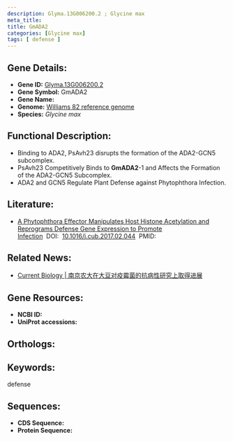 ```yaml
---
description: Glyma.13G006200.2 ; Glycine max
meta_title:
title: GmADA2
categories: [Glycine max]
tags: [ defense ]
---
```


## Gene Details:
- **Gene ID:**	[Glyma.13G006200.2]()
- **Gene Symbol:** GmADA2
- **Gene Name:** 
- **Genome:** [Williams 82 reference genome]()
- **Species:** *Glycine max*

## Functional Description:
   - Binding to ADA2, PsAvh23 disrupts the formation of the ADA2-GCN5 subcomplex.
   - PsAvh23 Competitively Binds to **GmADA2**-1 and Affects the Formation of the ADA2-GCN5 Subcomplex.
   - ADA2 and GCN5 Regulate Plant Defense against Phytophthora Infection.

## Literature:
   - [A Phytophthora Effector Manipulates Host Histone Acetylation and Reprograms Defense Gene Expression to Promote Infection]( https://www.sciencedirect.com/science/article/pii/S0960982217302142#mmc1)&nbsp;&nbsp;DOI:&nbsp;&nbsp;[10.1016/j.cub.2017.02.044](https://www.sciencedirect.com/science/article/pii/S0960982217302142#mmc1)&nbsp;&nbsp;PMID:&nbsp;&nbsp;[](https://pubmed.ncbi.nlm.nih.gov//)

## Related News:
   - [Current Biology | 南京农大在大豆对疫霉菌的抗病性研究上取得进展](https://mp.weixin.qq.com/s?__biz=MzIyOTY2NDYyNQ==&mid=2247484476&idx=2&sn=7387cfbc08ce09f630e7d74faaa227a7&chksm=e8be7622dfc9ff34eaed2b8b7365e58b79b7a55f7554cc28a13e10f326ca751f8e68eb9e9733&scene=27#wechat_redirect)

## Gene Resources:
- **NCBI ID:** [](https://www.ncbi.nlm.nih.gov/gene/?term=)
- **UniProt accessions:** [](https://www.uniprot.org/uniprotkb//entry)

## Orthologs:

## Keywords:
defense

## Sequences:
- **CDS Sequence:**
- **Protein Sequence:**
